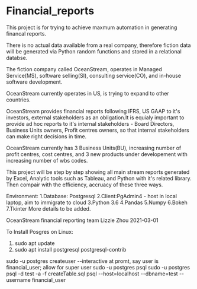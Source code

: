 # Financial_reports

This project is for trying to achieve maxmum automation in generating financal reports.

There is no actual data available from a real company, therefore fiction data will be 
generated via Python random functions and stored in a relational databse.

The fiction company called OceanStream, operates in Managed Service(MS), software selling(SI), 
consulting service(CO), and in-house software development.  

OceanStream currently operates in US, is trying to expand to other countries.

OceanStream provides financial reports following IFRS, US GAAP to it's investors, external 
stakeholders as an obligation.It is equialy important to provide ad hoc reports to it's 
internal stakeholders - Board Directors, Business Units owners, Profit centres owners, so 
that internal stakeholders can make right decisions in time.

OceanStream currently has 3 Business Units(BU), increasing number of profit centres, cost
centres, and 3 new products under developement with increasing number of wbs codes. 

This project will be step by step showing all main stream reports generated by Excel,
Analytic tools such as Tableau, and Python with it's related library. Then compair with the 
efficiency, accruacy of these three ways.

Environment:
1.Database: Postgresql
2.Client:PgAdmin4 - host in local laptop, aim to immigrate to cloud
3.Python 3.6
4.Pandas
5.Numpy
6.Bokeh
7.Tkinter
More details to be added.

OceanStream financial reporting team
Lizzie Zhou
2021-03-01


To Install Posgres on Linux:
1. sudo apt update
2. sudo apt install postgresql postgresql-contrib

sudo -u postgres createuser --interactive
at promt, say user is financial_user; allow for super user
sudo -u postgres psql
sudo -u postgres psql -d test -a -f createTable.sql
psql --host=localhost --dbname=test --username financial_user



